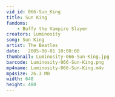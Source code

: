```yaml
---
vid_id: 066-Sun_King
title: Sun King
fandoms:
    - Buffy the Vampire Slayer
creators: Luminosity
song: Sun King
artist: The Beatles
date:   2005-06-01 10:00:00
thumbnail: Luminosity-066-Sun-King.jpg
barcode: Luminosity-066-Sun-King.png
mp4name: Luminosity-066-Sun-King.m4v
mp4size: 26.3 MB
width: 640
height: 480
---
```



  